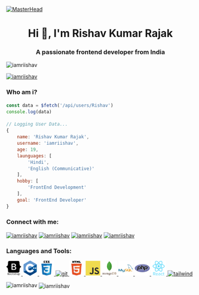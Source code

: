 [![MasterHead](https://iamriishav.netlify.app/Assets/images/devbanner.gif)](https://iamriishav.in)
<h1 align="center">Hi 👋, I'm Rishav Kumar Rajak</h1>
<h3 align="center">A passionate frontend developer from India</h3>

<p align="left"> <img src="https://komarev.com/ghpvc/?username=iamriishav&label=Profile%20views&color=0e75b6&style=flat" alt="iamriishav" /> </p>

<p align="left"> <a href="https://twitter.com/iamriishav" target="blank"><img src="https://img.shields.io/twitter/follow/iamriishav?logo=twitter&style=for-the-badge" alt="iamriishav" /></a> </p>

### Who am i?
```js
const data = $fetch('/api/users/Rishav')
console.log(data)

// Logging User Data...
{
    name: 'Rishav Kumar Rajak',
    username: 'iamriishav',
    age: 19,
    launguages: [
        'Hindi',
        'English (Communicative)'
    ],
    hobby: [
        'FrontEnd Development'
    ],
    goal: 'FrontEnd Developer'
}
```

<h3 align="left">Connect with me:</h3>
<p align="left">
<a href="https://twitter.com/iamriishav" target="blank"><img align="center" src="https://raw.githubusercontent.com/rahuldkjain/github-profile-readme-generator/master/src/images/icons/Social/twitter.svg" alt="iamriishav" height="30" width="40" /></a>
<a href="https://linkedin.com/in/iamriishav" target="blank"><img align="center" src="https://raw.githubusercontent.com/rahuldkjain/github-profile-readme-generator/master/src/images/icons/Social/linked-in-alt.svg" alt="iamriishav" height="30" width="40" /></a>
<a href="https://fb.com/iamriishav" target="blank"><img align="center" src="https://raw.githubusercontent.com/rahuldkjain/github-profile-readme-generator/master/src/images/icons/Social/facebook.svg" alt="iamriishav" height="30" width="40" /></a>
<a href="https://instagram.com/iamriishav" target="blank"><img align="center" src="https://raw.githubusercontent.com/rahuldkjain/github-profile-readme-generator/master/src/images/icons/Social/instagram.svg" alt="iamriishav" height="30" width="40" /></a>
</p>

<h3 align="left">Languages and Tools:</h3>
<p align="left"> <a href="https://getbootstrap.com" target="_blank" rel="noreferrer"> <img src="https://raw.githubusercontent.com/devicons/devicon/master/icons/bootstrap/bootstrap-plain-wordmark.svg" alt="bootstrap" width="40" height="40"/> </a> <a href="https://www.w3schools.com/cpp/" target="_blank" rel="noreferrer"> <img src="https://raw.githubusercontent.com/devicons/devicon/master/icons/cplusplus/cplusplus-original.svg" alt="cplusplus" width="40" height="40"/> </a> <a href="https://www.w3schools.com/css/" target="_blank" rel="noreferrer"> <img src="https://raw.githubusercontent.com/devicons/devicon/master/icons/css3/css3-original-wordmark.svg" alt="css3" width="40" height="40"/> </a> <a href="https://git-scm.com/" target="_blank" rel="noreferrer"> <img src="https://www.vectorlogo.zone/logos/git-scm/git-scm-icon.svg" alt="git" width="40" height="40"/> </a> <a href="https://www.w3.org/html/" target="_blank" rel="noreferrer"> <img src="https://raw.githubusercontent.com/devicons/devicon/master/icons/html5/html5-original-wordmark.svg" alt="html5" width="40" height="40"/> </a> <a href="https://developer.mozilla.org/en-US/docs/Web/JavaScript" target="_blank" rel="noreferrer"> <img src="https://raw.githubusercontent.com/devicons/devicon/master/icons/javascript/javascript-original.svg" alt="javascript" width="40" height="40"/> </a> <a href="https://www.mongodb.com/" target="_blank" rel="noreferrer"> <img src="https://raw.githubusercontent.com/devicons/devicon/master/icons/mongodb/mongodb-original-wordmark.svg" alt="mongodb" width="40" height="40"/> </a> <a href="https://www.mysql.com/" target="_blank" rel="noreferrer"> <img src="https://raw.githubusercontent.com/devicons/devicon/master/icons/mysql/mysql-original-wordmark.svg" alt="mysql" width="40" height="40"/> </a> <a href="https://www.php.net" target="_blank" rel="noreferrer"> <img src="https://raw.githubusercontent.com/devicons/devicon/master/icons/php/php-original.svg" alt="php" width="40" height="40"/> </a> <a href="https://reactjs.org/" target="_blank" rel="noreferrer"> <img src="https://raw.githubusercontent.com/devicons/devicon/master/icons/react/react-original-wordmark.svg" alt="react" width="40" height="40"/> </a> <a href="https://tailwindcss.com/" target="_blank" rel="noreferrer"> <img src="https://www.vectorlogo.zone/logos/tailwindcss/tailwindcss-icon.svg" alt="tailwind" width="40" height="40"/> </a> </p>

<p><img align="left" src="https://github-readme-stats.vercel.app/api/top-langs?username=iamriishav&show_icons=true&locale=en&layout=compact" alt="iamriishav" /></p>

<p>&nbsp;<img align="center" src="https://github-readme-stats.vercel.app/api?username=iamriishav&show_icons=true&locale=en" alt="iamriishav" /></p>
